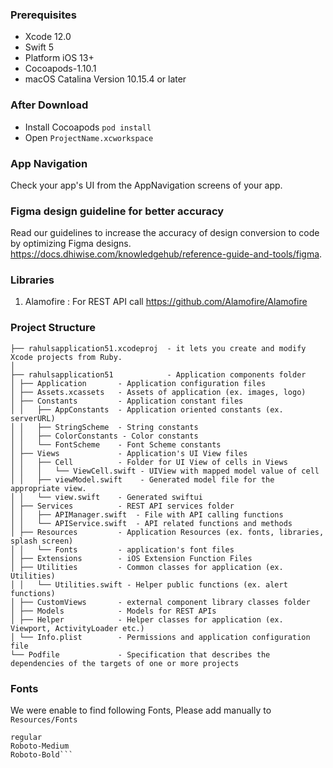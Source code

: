 ### Prerequisites

- Xcode 12.0
- Swift 5
- Platform iOS 13+
- Cocoapods-1.10.1
- macOS Catalina Version 10.15.4 or later

### After Download
- Install Cocoapods `pod install`
- Open `ProjectName.xcworkspace`

### App Navigation
Check your app's UI from the AppNavigation screens of your app.

### Figma design guideline for better accuracy
Read our guidelines to increase the accuracy of design conversion to code by optimizing Figma designs. 
https://docs.dhiwise.com/knowledgehub/reference-guide-and-tools/figma.

### Libraries

1. Alamofire : For REST API call
https://github.com/Alamofire/Alamofire


### Project Structure
```
├── rahulsapplication51.xcodeproj  - it lets you create and modify Xcode projects from Ruby.      
│ 
├── rahulsapplication51            - Application components folder
│ ├── Application       - Application configuration files
│ ├── Assets.xcassets   - Assets of application (ex. images, logo)
│ ├── Constants         - Application constant files
│ │   ├── AppConstants  - Application oriented constants (ex. serverURL)
│ │   ├── StringScheme  - String constants
│ │   ├── ColorConstants - Color constants
│ │   └── FontScheme    - Font Scheme constants
│ ├── Views             - Application's UI View files
│ │   ├── Cell	        - Folder for UI View of cells in Views
│ │   │   └── ViewCell.swift - UIView with mapped model value of cell
│ │   ├── viewModel.swift    - Generated model file for the appropriate view.
│ │   └── view.swift    - Generated swiftui  
│ ├── Services          - REST API services folder
│ │   ├── APIManager.swift  - File with API calling functions
│ │   └── APIService.swift  - API related functions and methods
│ ├── Resources         - Application Resources (ex. fonts, libraries, splash screen)
│ │   └── Fonts         - application's font files
│ ├── Extensions        - iOS Extension Function Files
│ ├── Utilities         - Common classes for application (ex. Utilities)
│ │   └── Utilities.swift - Helper public functions (ex. alert functions)
│ ├── CustomViews       - external component library classes folder
│ ├── Models            - Models for REST APIs
│ ├── Helper            - Helper classes for application (ex. Viewport, ActivityLoader etc.)
│ └── Info.plist        - Permissions and application configuration file
└── Podfile             - Specification that describes the dependencies of the targets of one or more projects
```

### Fonts
We were enable to find following Fonts, Please add manually to ```Resources/Fonts```

```
regular
Roboto-Medium
Roboto-Bold```
